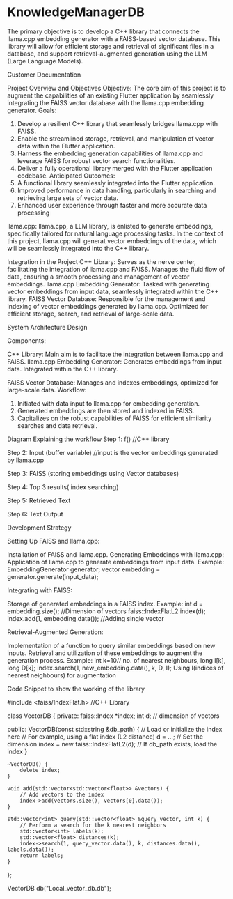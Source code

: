 # KnowledgeManagerDB
The primary objective is to develop a C++ library that connects the llama.cpp embedding generator with a FAISS-based vector database. This library will allow for efficient storage and retrieval of significant files in a database, and support retrieval-augmented generation using the LLM (Large Language Models).

Customer Documentation

Project Overview and Objectives
Objective:
The core aim of this project is to augment the capabilities of an existing Flutter application by seamlessly integrating the FAISS vector database with the llama.cpp embedding generator. 
Goals:
1) Develop a resilient C++ library that seamlessly bridges llama.cpp with FAISS.
2) Enable the streamlined storage, retrieval, and manipulation of vector data within the Flutter application.
3) Harness the embedding generation capabilities of llama.cpp and leverage FAISS for robust vector search functionalities.
4) Deliver a fully operational library merged with the Flutter application codebase.
Anticipated Outcomes:
1) A functional library seamlessly integrated into the Flutter application.
2) Improved performance in data handling, particularly in searching and retrieving large sets of vector data.
3) Enhanced user experience through faster and more accurate data processing

llama.cpp:
llama.cpp, a LLM library, is enlisted to generate embeddings, specifically tailored for natural language processing tasks. In the context of this project, llama.cpp will generat vector embeddings of the data, which will be seamlessly integrated into the C++ library.

Integration in the Project
C++ Library:
Serves as the nerve center, facilitating the integration of llama.cpp and FAISS.
Manages the fluid flow of data, ensuring a smooth processing and management of vector embeddings.
llama.cpp Embedding Generator:
Tasked with generating vector embeddings from input data, seamlessly integrated within the C++ library.
FAISS Vector Database:
Responsible for the management and indexing of vector embeddings generated by llama.cpp.
Optimized for efficient storage, search, and retrieval of large-scale data.

System Architecture Design

Components:

C++ Library:
Main aim is to facilitate the integration between llama.cpp and FAISS.
llama.cpp Embedding Generator:
Generates embeddings from input data.
Integrated within the C++ library.

FAISS Vector Database:
Manages and indexes embeddings, optimized for large-scale data.
Workflow:
1) Initiated with data input to llama.cpp for embedding generation.
2) Generated embeddings are then stored and indexed in FAISS.
3) Capitalizes on the robust capabilities of FAISS for efficient similarity searches and data retrieval.

Diagram Explaining the workflow
Step 1:    f() //C++ library 
             
Step 2:  Input (buffer variable) //input is the vector embeddings generated by llama.cpp
          
Step 3:      FAISS (storing embeddings using Vector databases)
          
Step 4: Top 3 results( index searching)
          
Step 5: Retrieved Text
       
Step 6: Text Output


Development Strategy

Setting Up FAISS and llama.cpp:

Installation of FAISS and llama.cpp.
Generating Embeddings with llama.cpp:
Application of llama.cpp to generate embeddings from input data.
Example:
 EmbeddingGenerator generator; 
vector<float> embedding = generator.generate(input_data);

Integrating with FAISS:

Storage of generated embeddings in a FAISS index.
Example: 
int d = embedding.size();   //Dimension of vectors
faiss::IndexFlatL2 index(d);
 index.add(1, embedding.data()); //Adding single vector

Retrieval-Augmented Generation:

Implementation of a function to query similar embeddings based on new inputs.
Retrieval and utilization of these embeddings to augment the generation process.
Example: 
int k=10// no. of nearest neighbours, long l[k], long D[k];
index.search(1, new_embedding.data(), k, D, I); 
Using I(indices of nearest neighbours) for augmentation


Code Snippet to show the working of the library

#include <faiss/IndexFlat.h>  //C++ Library

class VectorDB {
private:
    faiss::Index *index;
    int d; // dimension of vectors

public:
    VectorDB(const std::string &db_path) {
        // Load or initialize the index here
        // For example, using a flat index (L2 distance)
        d = ...; // Set the dimension
        index = new faiss::IndexFlatL2(d);
        // If db_path exists, load the index
    }

    ~VectorDB() {
        delete index;
    }

    void add(std::vector<std::vector<float>> &vectors) {
        // Add vectors to the index
        index->add(vectors.size(), vectors[0].data());
    }

    std::vector<int> query(std::vector<float> &query_vector, int k) {
        // Perform a search for the k nearest neighbors
        std::vector<int> labels(k);
        std::vector<float> distances(k);
        index->search(1, query_vector.data(), k, distances.data(), labels.data());
        return labels;
    }
};

VectorDB db("Local_vector_db.db");
